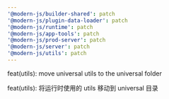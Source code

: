 ```yaml
---
'@modern-js/builder-shared': patch
'@modern-js/plugin-data-loader': patch
'@modern-js/runtime': patch
'@modern-js/app-tools': patch
'@modern-js/prod-server': patch
'@modern-js/server': patch
'@modern-js/utils': patch
---
```


feat(utils): move universal utils to the universal folder

feat(utils): 将运行时使用的 utils 移动到 universal 目录
